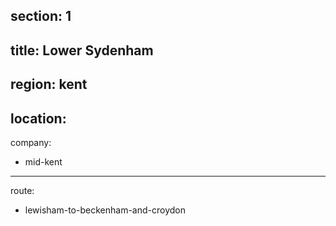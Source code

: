 section: 1
----
title: Lower Sydenham
----
region: kent
----
location: 
----
company:
- mid-kent
----
route:
- lewisham-to-beckenham-and-croydon
